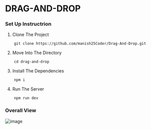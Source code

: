 # DRAG-AND-DROP

### Set Up Instructrion

1. Clone The Project
```
    git clone https://github.com/manish25Coder/Drag-And-Drop.git
``` 

2. Move Into The Directory 
```
    cd drag-and-drop
```

3. Install The Dependencies 
```
    npm i
```

4. Run The Server 
```
    npm run dev
```

### Overall View

![image](https://github.com/user-attachments/assets/45aa5dd4-ed09-49ff-9cef-602c7f33798b)

